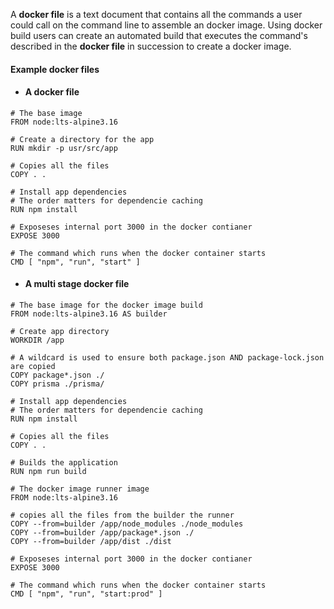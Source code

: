 
 A **docker file** is  a text document that contains all the commands a user could call on the command line to assemble an docker image. Using docker build users can create an automated build that executes the command's described in the **docker file** in succession to create a docker image.

#### Example docker files

- #### A docker file  

```Docker
# The base image
FROM node:lts-alpine3.16

# Create a directory for the app
RUN mkdir -p usr/src/app

# Copies all the files 
COPY . .

# Install app dependencies
# The order matters for dependencie caching
RUN npm install

# Exposeses internal port 3000 in the docker contianer
EXPOSE 3000

# The command which runs when the docker container starts
CMD [ "npm", "run", "start" ]
```

- #### A multi stage docker file  

```Docker
# The base image for the docker image build
FROM node:lts-alpine3.16 AS builder

# Create app directory
WORKDIR /app

# A wildcard is used to ensure both package.json AND package-lock.json are copied
COPY package*.json ./
COPY prisma ./prisma/

# Install app dependencies
# The order matters for dependencie caching
RUN npm install

# Copies all the files 
COPY . .

# Builds the application
RUN npm run build

# The docker image runner image
FROM node:lts-alpine3.16

# copies all the files from the builder the runner
COPY --from=builder /app/node_modules ./node_modules
COPY --from=builder /app/package*.json ./
COPY --from=builder /app/dist ./dist

# Exposeses internal port 3000 in the docker contianer
EXPOSE 3000

# The command which runs when the docker container starts
CMD [ "npm", "run", "start:prod" ]
```  
